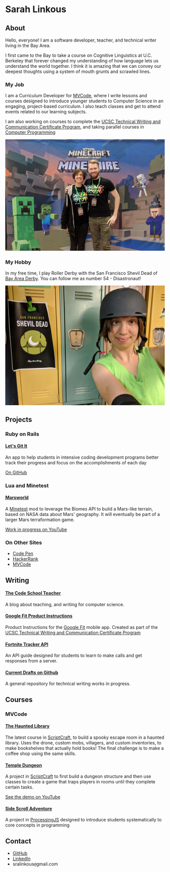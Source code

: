 # Sarah Linkous

## About

Hello, everyone! I am a software developer, teacher, and technical writer living in the Bay Area.

I first came to the Bay to take a course on Cognitive Linguistics at U.C. Berkeley that forever changed my understanding of how language lets us understand the world together. I think it is amazing that we can convey our deepest thoughts using a system of mouth grunts and scrawled lines.

### My Job

I am a Curriculum Developer for [MVCode](https://www.mvcode.com), where I write lessons and courses designed to introduce younger students to Computer Science in an engaging, project-based curriculum. I also teach classes and get to attend events related to our learning subjects.

I am also working on courses to complete the [UCSC Technical Writing and Communication Certificate Program](https://www.ucsc-extension.edu/certificate-program/design/technical-writing-and-communication), and taking parallel courses in [Computer Programming](https://www.ucsc-extension.edu/certificate-program/technology/computer-programming)

![My friend Teddy and I at Minefaire](/images/minefaire.jpg)

### My Hobby

In my free time, I play Roller Derby with the San Francisco Shevil Dead of [Bay Area Derby](http://www.bayareaderby.com). You can follow me as number 54 - Disastronaut!

![Me, in my roller derby uniform](/images/derby.jpg)

## Projects

### Ruby on Rails

#### [Let's Git It](http://lets-git-it.herokuapp.com)

An app to help students in intensive coding development programs better track their progress and focus on the accomplishments of each day

[On GitHub](https://github.com/jonbent/lets-git-it)

### Lua and Minetest

#### [Marsworld](https://github.com/slinkous/marsworld)

A [Minetest](https://www.minetest.net/) mod to leverage the Biomes API to build a Mars-like terrain, based on NASA data about Mars' geography. It will eventually be part of a larger Mars terraformation game.

[Work in progress on YouTube](https://www.youtube.com/watch?v=-lxR0RWybjg)


### On Other Sites

- [Code Pen](https://codepen.io/slinkous/)
- [HackerRank](https://www.hackerrank.com/slinkous)
- [MVCode](https://slinkous.mvcode.site)

## Writing

#### [The Code School Teacher](https://www.codeschoolteacher.com)

A blog about teaching, and writing for computer science.

#### [Google Fit Product Instructions](https://slinkous.github.io/technicalwritingportfolio/googlefit)

Product Instructions for the [Google Fit]( ) mobile app. Created as part of the [UCSC Technical Writing and Communication Certificate Program](https://www.ucsc-extension.edu/certificate-program/design/technical-writing-and-communication)

#### [Fortnite Tracker API](http://slinkous.mvcode.site/fntrackerapi.html)

An API guide designed for students to learn to make calls and get responses from a server.

#### [Current Drafts on Github](https://www.github.com/slinkous/technicalwritingportfolio)

A general repository for technical writing works in progress.


## Courses

### MVCode

#### [The Haunted Library](https://www.mvcode.com/courses/the-haunted-library)

The latest course in [ScriptCraft](https://github.com/walterhiggins/ScriptCraft), to build a spooky escape room in a haunted library. Uses the drone, custom mobs, villagers, and custom inventories, to make bookshelves that actually hold books! The final challenge is to make a coffee shop using the same skills.

#### [Temple Dungeon](https://www.mvcode.com/courses/temple-dungeon)

A project in [ScriptCraft](https://github.com/walterhiggins/ScriptCraft) to first build a dungeon structure and then use classes to create a game that traps players in rooms until they complete certain tasks.

[See the demo on YouTube](https://youtu.be/5pFM687w8Eo)

#### [Side Scroll Adventure](https://www.mvcode.com/courses/side-scroll-adventure)

A project in [ProcessingJS](http://processingjs.org/) designed to introduce students systematically to core concepts in programming

## Contact

- [GitHub](https://www.github.com/slinkous)
- [LinkedIn](https://www.linkedin.com/in/slinkous)
- sralinkous```@```gmail.com
